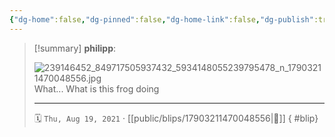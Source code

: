 ```yaml
---
{"dg-home":false,"dg-pinned":false,"dg-home-link":false,"dg-publish":true,"type":"blip","disabled rules":["yaml-title","yaml-title-alias","file-name-heading"],"title":"philipp on instagram @ 2021-08-19","created-date":"2021-08-19T06:29:00","updated-date":"2025-05-02T17:43:08","dg-path":"blips/17903211470048556.md","permalink":"/blips/17903211470048556/","dgPassFrontmatter":true,"created":"2021-08-19T06:29:00","updated":"2025-05-02T17:43:08"}
---
```


> [!summary] **philipp**:
>
> ![239146452_849717505937432_5934148055239795478_n_17903211470048556.jpg](/img/user/attachments/239146452_849717505937432_5934148055239795478_n_17903211470048556.jpg)
> What... What is this frog doing
> - - -
>
> 🗓️ `Thu, Aug 19, 2021` · [[public/blips/17903211470048556\|🔗]]
{ #blip}

